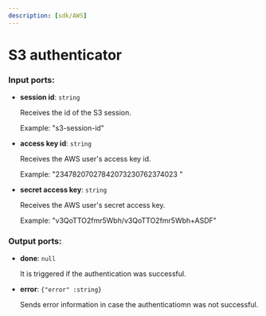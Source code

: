 ```yaml
---
description: [sdk/AWS]
---
```


# S3 authenticator

### Input ports:

* __session id__: ` string `

    Receives the id of the S3 session.
    
    Example: 
    "s3-session-id"


* __access key id__: ` string `

    Receives the AWS user's access key id.
    
    Example:
    "23478207027842073230762374023 "


* __secret access key__: ` string `

    Receives the AWS user's secret access key.
    
    Example:
    "v3QoTTO2fmr5Wbh/v3QoTTO2fmr5Wbh+ASDF"

### Output ports:

* __done__: ` null `

    It is triggered if the authentication was successful.


* __error__: ` {"error" :string} `

    Sends error information in case the authenticatiomn was not successful.

